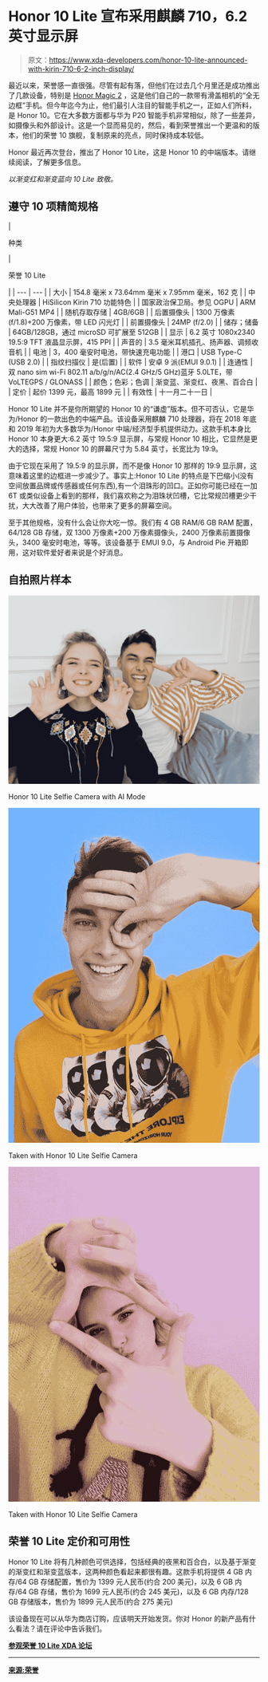 # Honor 10 Lite 宣布采用麒麟 710，6.2 英寸显示屏

> 原文：<https://www.xda-developers.com/honor-10-lite-announced-with-kirin-710-6-2-inch-display/>

最近以来，荣誉感一直很强。尽管有起有落，但他们在过去几个月里还是成功推出了几款设备，特别是 [Honor Magic 2](https://www.xda-developers.com/honor-magic-2-real-time-translations-phone-calls/) ，这是他们自己的一款带有滑盖相机的“全无边框”手机。但今年迄今为止，他们最引人注目的智能手机之一，正如人们所料，是 Honor 10。它在大多数方面都与华为 P20 智能手机非常相似，除了一些差异，如摄像头和外部设计。这是一个显而易见的，然后，看到荣誉推出一个更温和的版本，他们的荣誉 10 旗舰，复制原来的亮点，同时保持成本较低。

Honor 最近再次登台，推出了 Honor 10 Lite，这是 Honor 10 的中端版本。请继续阅读，了解更多信息。

*以渐变红和渐变蓝向 10 Lite 致敬。*

## 遵守 10 项精简规格

| 

种类

 | 

荣誉 10 Lite

 |
| --- | --- |
| 大小 | 154.8 毫米 x 73.64mm 毫米 x 7.95mm 毫米，162 克 |
| 中央处理器 | HiSilicon Kirin 710 功能特色 |
| 国家政治保卫局。参见 OGPU | ARM Mali-G51 MP4 |
| 随机存取存储 | 4GB/6GB |
| 后置摄像头 | 1300 万像素(f/1.8)+200 万像素，带 LED 闪光灯 |
| 前置摄像头 | 24MP (f/2.0) |
| 储存；储备 | 64GB/128GB，通过 microSD 可扩展至 512GB |
| 显示 | 6.2 英寸 1080x2340 19.5:9 TFT 液晶显示屏，415 PPI |
| 声音的 | 3.5 毫米耳机插孔、扬声器、调频收音机 |
| 电池 | 3，400 毫安时电池，带快速充电功能 |
| 港口 | USB Type-C (USB 2.0) |
| 指纹扫描仪 | 是(后置) |
| 软件 | 安卓 9 派(EMUI 9.0.1) |
| 连通性 | 双 nano sim wi-Fi 802.11 a/b/g/n/AC(2.4 GHz/5 GHz)蓝牙 5.0LTE，带 VoLTEGPS / GLONASS |
| 颜色；色彩；色调 | 渐变蓝、渐变红、夜黑、百合白 |
| 定价 | 起价 1399 元，最高 1899 元 |
| 有效性 | 十一月二十一日 |

Honor 10 Lite 并不是你所期望的 Honor 10 的“谦虚”版本。但不可否认，它是华为/Honor 的一款出色的中端产品。该设备采用麒麟 710 处理器，将在 2018 年底和 2019 年初为大多数华为/Honor 中端/经济型手机提供动力。这款手机本身比 Honor 10 本身更大:6.2 英寸 19.5:9 显示屏，与常规 Honor 10 相比，它显然是更大的选择，常规 Honor 10 的屏幕尺寸为 5.84 英寸，长宽比为 19:9。

由于它现在采用了 19.5:9 的显示屏，而不是像 Honor 10 那样的 19:9 显示屏，这意味着这里的边框进一步减少了。事实上:Honor 10 Lite 的特点是下巴缩小(没有空间放置品牌或传感器或任何东西),有一个泪珠形的凹口。正如你可能已经在一加 6T 或类似设备上看到的那样，我们喜欢称之为泪珠状凹槽，它比常规凹槽更少干扰，大大改善了用户体验，也带来了更多的屏幕空间。

至于其他规格，没有什么会让你大吃一惊。我们有 4 GB RAM/6 GB RAM 配置，64/128 GB 存储，双 1300 万像素+200 万像素摄像头，2400 万像素前置摄像头，3400 毫安时电池，等等。该设备基于 EMUI 9.0，与 Android Pie 开箱即用，这对软件爱好者来说是个好消息。

## 自拍照片样本

 <picture>![](img/4badd8f0eca54cfe33f534be105a2878.png)</picture> 

Honor 10 Lite Selfie Camera with AI Mode

 <picture>![](img/cbccbc7bd6069f4c9f890e27cc7d4575.png)</picture> 

Taken with Honor 10 Lite Selfie Camera

 <picture>![](img/10cb2315ce31269d6b8934802b772d2f.png)</picture> 

Taken with Honor 10 Lite Selfie Camera

## 荣誉 10 Lite 定价和可用性

Honor 10 Lite 将有几种颜色可供选择，包括经典的夜黑和百合白，以及基于渐变的渐变红和渐变蓝版本，这两种颜色看起来都很有趣。这款手机将提供 4 GB 内存/64 GB 存储配置，售价为 1399 元人民币(约合 200 美元)，以及 6 GB 内存/64 GB 存储，售价为 1699 元人民币(约合 245 美元)，以及 6 GB 内存/128 GB 存储版本，售价为 1899 元人民币(约合 275 美元)

该设备现在可以从华为商店订购，应该明天开始发货。你对 Honor 的新产品有什么看法？请在评论中告诉我们。

[**参观荣誉 10 Lite XDA 论坛**](https://forum.xda-developers.com/honor-10-lite)

* * *

[**来源:荣誉**](http://www.honor.cn/products/mobile-phones/honor10-lite/evaluat/)